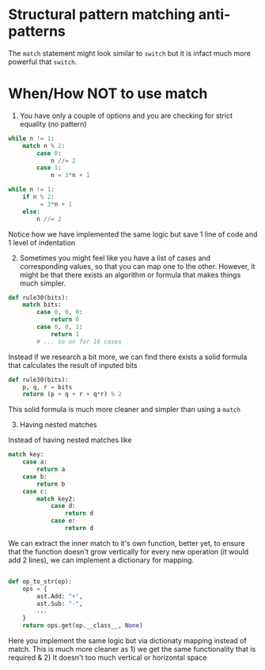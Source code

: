 # Structural pattern matching anti-patterns

The `match` statement might look similar to `switch` but it is infact
much more powerful that `switch`.

# When/How NOT to use match

1. You have only a couple of options and you are checking for strict equality (no pattern)

```py
while n != 1:
    match n % 2:
        case 0:
            n //= 2
        case 1:
            n = 3*n + 1
```

```py
while n != 1:
    if n % 2:
         = 3*n + 1
    else:
        n //= 2
```
Notice how we have implemented the same logic but save 1 line of code and 1 level of indentation

2. Sometimes you might feel like you have a list of cases and corresponding values, so that you can map one to the other. However, it might be that there exists an algorithm or formula that makes things much simpler.

```py
def rule30(bits):
    match bits:
        case 0, 0, 0:
            return 0
        case 0, 0, 1:
            return 1
        # ... so on for 16 cases
```
Instead if we research a bit more, we can find there exists a solid formula that calculates the result of inputed bits

```py
def rule30(bits):
    p, q, r = bits
    return (p + q + r + q*r) % 2
```
This solid formula is much more cleaner and simpler than using a `match`

3. Having nested matches

Instead of having nested matches like

```py
match key:
    case a:
        return a
    case b:
        return b
    case c:
        match key2:
            case d:
                return d
            case e:
                return d
```

We can extract the inner match to it's own function, better yet, to ensure that the function doesn't grow vertically for every new operation (it would add 2 lines), we can implement a dictionary for mapping.

```py

def op_to_str(op):
    ops = {
        ast.Add: "+",
        ast.Sub: "-",
        ...
    }
    return ops.get(op.__class__, None)

```

Here you implement the same logic but via dictionaty mapping instead of match. This is much more cleaner as 1) we get the same functionality that is required & 2) It doesn't too much vertical or horizontal space